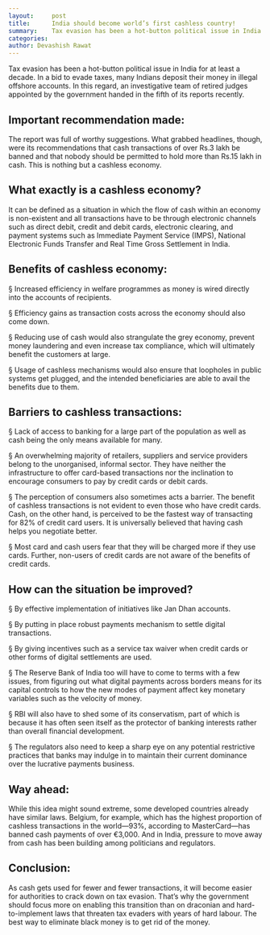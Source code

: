 ```yaml
---
layout:     post
title:      India should become world’s first cashless country!
summary:    Tax evasion has been a hot-button political issue in India for at least a decade. In a bid to evade taxes, many Indians deposit their money in illegal offshore accounts. In this regard, an investigative team of retired judges appointed by the government handed in the fifth of its reports recently.
categories: 
author: Devashish Rawat
---
```


Tax evasion has been a hot-button political issue in India for at least a decade. In a bid to evade taxes, many Indians deposit their money in illegal offshore accounts. In this regard, an investigative team of retired judges appointed by the government handed in the fifth of its reports recently.

## Important recommendation made:

The report was full of worthy suggestions. What grabbed headlines, though, were its recommendations that cash transactions of over Rs.3 lakh be banned and that nobody should be permitted to hold more than Rs.15 lakh in cash. This is nothing but a cashless economy.

## What exactly is a cashless economy?

It can be defined as a situation in which the flow of cash within an economy is non-existent and all transactions have to be through electronic channels such as direct debit, credit and debit cards, electronic clearing, and payment systems such as Immediate Payment Service (IMPS), National Electronic Funds Transfer and Real Time Gross Settlement in India.

## Benefits of cashless economy:

§  Increased efficiency in welfare programmes as money is wired directly into the accounts of recipients.

§  Efficiency gains as transaction costs across the economy should also come down.

§  Reducing use of cash would also strangulate the grey economy, prevent money laundering and even increase tax compliance, which will ultimately benefit the customers at large.

§  Usage of cashless mechanisms would also ensure that loopholes in public systems get plugged, and the intended beneficiaries are able to avail the benefits due to them.

 

## Barriers to cashless transactions:

§  Lack of access to banking for a large part of the population as well as cash being the only means available for many.

§  An overwhelming majority of retailers, suppliers and service providers belong to the unorganised, informal sector. They have neither the infrastructure to offer card-based transactions nor the inclination to encourage consumers to pay by credit cards or debit cards.

§  The perception of consumers also sometimes acts a barrier. The benefit of cashless transactions is not evident to even those who have credit cards. Cash, on the other hand, is perceived to be the fastest way of transacting for 82% of credit card users. It is universally believed that having cash helps you negotiate better.

§  Most card and cash users fear that they will be charged more if they use cards. Further, non-users of credit cards are not aware of the benefits of credit cards.

## How can the situation be improved?

§  By effective implementation of initiatives like Jan Dhan accounts.

§  By putting in place robust payments mechanism to settle digital transactions.

§  By giving incentives such as a service tax waiver when credit cards or other forms of digital settlements are used.

§  The Reserve Bank of India too will have to come to terms with a few issues, from figuring out what digital payments across borders means for its capital controls to how the new modes of payment affect key monetary variables such as the velocity of money.

§  RBI will also have to shed some of its conservatism, part of which is because it has often seen itself as the protector of banking interests rather than overall financial development.

§  The regulators also need to keep a sharp eye on any potential restrictive practices that banks may indulge in to maintain their current dominance over the lucrative payments business.

## Way ahead:

While this idea might sound extreme, some developed countries already have similar laws. Belgium, for example, which has the highest proportion of cashless transactions in the world—93%, according to MasterCard—has banned cash payments of over €3,000. And in India, pressure to move away from cash has been building among politicians and regulators.

## Conclusion:

As cash gets used for fewer and fewer transactions, it will become easier for authorities to crack down on tax evasion. That’s why the government should focus more on enabling this transition than on draconian and hard-to-implement laws that threaten tax evaders with years of hard labour. The best way to eliminate black money is to get rid of the money.
